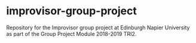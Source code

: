 # improvisor-group-project
Repository for the Improvisor group project at Edinburgh Napier University as part of the Group Project Module 2018-2019 TRI2.
